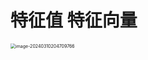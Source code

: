 # 特征值 特征向量

<img src="https://cvp.oss-cn-shanghai.aliyuncs.com/picgo/202403102047919.png" alt="image-20240310204709766" style="zoom:50%;" />
